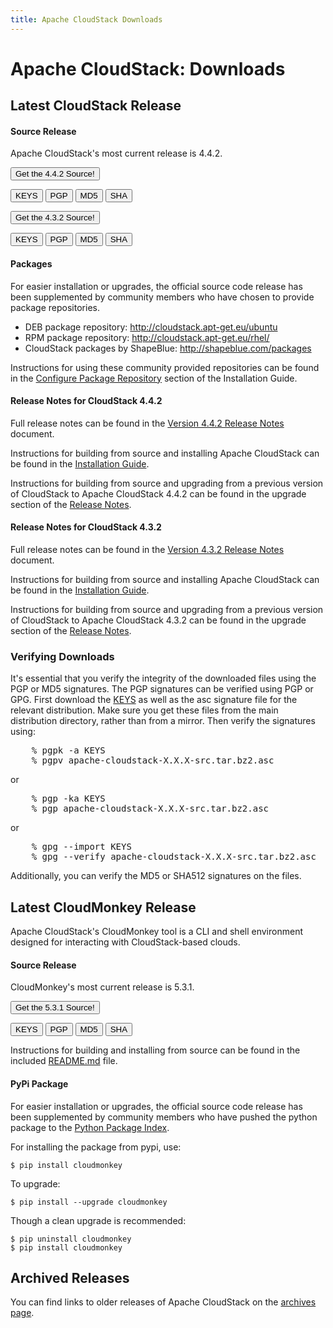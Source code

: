 ```yaml
---
title: Apache CloudStack Downloads
---
```


<div class="row">

<div class="col-lg-12">

<div class="page-header">

<h1 id="indicators">Apache CloudStack: Downloads</h1>

</div>

</div>

</div>

<div class="bs-example">

<div class="row">

<div class="col-lg-6">

<h2>Latest CloudStack Release</h2>

<h4>Source Release</h4>

<p>Apache CloudStack's most current release is 4.4.2.
</p>

<p>
<a href="http://www.apache.org/dyn/closer.cgi/cloudstack/releases/4.4.2/apache-cloudstack-4.4.2-src.tar.bz2"><button type="button" class="btn btn-primary btn-lg">Get the 4.4.2 Source!</button></a>

<a href="http://www.apache.org/dist/cloudstack/KEYS"><button type="button" class="btn btn-info btn-xs">KEYS</button></a>
<a href="http://www.apache.org/dist/cloudstack/releases/4.4.2/apache-cloudstack-4.4.2-src.tar.bz2.asc"><button type="button" class="btn btn-info btn-xs">PGP</button></a>
<a href="http://www.apache.org/dist/cloudstack/releases/4.4.2/apache-cloudstack-4.4.2-src.tar.bz2.md5"><button type="button" class="btn btn-info btn-xs">MD5</button></a>
<a href="http://www.apache.org/dist/cloudstack/releases/4.4.2/apache-cloudstack-4.4.2-src.tar.bz2.sha"><button type="button" class="btn btn-info btn-xs">SHA</button></a>

</p>

<p>
<a href="http://www.apache.org/dyn/closer.cgi/cloudstack/releases/4.3.2/apache-cloudstack-4.3.2-src.tar.bz2"><button type="button" class="btn btn-primary btn-lg">Get the 4.3.2 Source!</button></a>

<a href="http://www.apache.org/dist/cloudstack/KEYS"><button type="button" class="btn btn-info btn-xs">KEYS</button></a>
<a href="http://www.apache.org/dist/cloudstack/releases/4.3.2/apache-cloudstack-4.3.2-src.tar.bz2.asc"><button type="button" class="btn btn-info btn-xs">PGP</button></a>
<a href="http://www.apache.org/dist/cloudstack/releases/4.3.2/apache-cloudstack-4.3.2-src.tar.bz2.md5"><button type="button" class="btn btn-info btn-xs">MD5</button></a>
<a href="http://www.apache.org/dist/cloudstack/releases/4.3.2/apache-cloudstack-4.3.2-src.tar.bz2.sha"><button type="button" class="btn btn-info btn-xs">SHA</button></a>

</p>

<h4>Packages</h4>

<p>For easier installation or upgrades, the official source code release has been supplemented by community members who have chosen to provide package repositories.</p>

<ul>
<li>DEB package repository: <a href="http://cloudstack.apt-get.eu/ubuntu">http://cloudstack.apt-get.eu/ubuntu</a></li>
<li>RPM package repository: <a href="http://cloudstack.apt-get.eu/rhel/">http://cloudstack.apt-get.eu/rhel/</a></li>
<li>CloudStack packages by ShapeBlue: <a href="http://shapeblue.com/packages/">http://shapeblue.com/packages</a></li>
</ul>

<p>Instructions for using these community provided repositories can be found in the <a href="http://docs.cloudstack.apache.org/projects/cloudstack-installation/en/4.4/installation.html#configure-package-repository">Configure Package Repository</a> section of the Installation Guide.</p>


<h4>Release Notes for CloudStack 4.4.2</h4>

<p>Full release notes can be found in the <a href="http://docs.cloudstack.apache.org/projects/cloudstack-release-notes/en/4.4.2/">Version 4.4.2 Release Notes</a> document.</p>

<p>Instructions for building from source and installing Apache CloudStack can be found in the <a href="http://docs.cloudstack.apache.org/projects/cloudstack-installation/en/4.4/">Installation Guide</a>.</p>

<p>Instructions for building from source and upgrading from a previous version of CloudStack to Apache CloudStack 4.4.2 can be found in the upgrade section of the <a href="http://docs.cloudstack.apache.org/projects/cloudstack-release-notes/en/4.4.2/">Release Notes</a>.</p>


<h4>Release Notes for CloudStack 4.3.2</h4>

<p>Full release notes can be found in the <a href="http://docs.cloudstack.apache.org/projects/cloudstack-release-notes/en/4.3.2/">Version 4.3.2 Release Notes</a> document.</p>

<p>Instructions for building from source and installing Apache CloudStack can be found in the <a href="http://docs.cloudstack.apache.org/projects/cloudstack-installation/en/4.3/">Installation Guide</a>.</p>

<p>Instructions for building from source and upgrading from a previous version of CloudStack to Apache CloudStack 4.3.2 can be found in the upgrade section of the <a href="http://docs.cloudstack.apache.org/projects/cloudstack-release-notes/en/4.3.2/">Release Notes</a>.</p>


</div>

<div class="col-lg-6">

<div class="panel panel-default">

<div class="panel-heading">

<h3 class="panel-title">Verifying Downloads</h3>

</div>
              
<div class="panel-body">

<p>
It's essential that you verify the integrity of the downloaded files using the PGP or MD5 signatures.
The PGP signatures can be verified using PGP or GPG. First download the
<a href="https://dist.apache.org/repos/dist/release/cloudstack/KEYS">KEYS</a> as well as the asc
signature file for the relevant distribution. Make sure you get these files from the
main distribution directory, rather than from a mirror. Then verify the signatures using:
</p>
<pre>
    % pgpk -a KEYS
    % pgpv apache-cloudstack-X.X.X-src.tar.bz2.asc
</pre>
<p>or</p>
<pre>
    % pgp -ka KEYS
    % pgp apache-cloudstack-X.X.X-src.tar.bz2.asc
</pre>
<p>or</p>
<pre>
    % gpg --import KEYS
    % gpg --verify apache-cloudstack-X.X.X-src.tar.bz2.asc
</pre>
<p>
Additionally, you can verify the MD5 or SHA512 signatures on the files.
</p>

</div>

</div>

</div>

</div>

</div>
                



<a name="cloudmonkey"></a>

<div class="row">

<div class="col-lg-12">

<div class="page-header">

<h2 id="indicators">Latest CloudMonkey Release</h2>

</div>

</div>

</div>

Apache CloudStack's CloudMonkey tool is a CLI and shell environment designed for interacting with CloudStack-based clouds.

#### Source Release

CloudMonkey's most current release is 5.3.1.

<p>
<a href="http://www.apache.org/dyn/closer.cgi/cloudstack/releases/cloudmonkey-5.3.1/apache-cloudstack-cloudmonkey-5.3.1-src.tar.bz2"><button type="button" class="btn btn-primary btn-lg">Get the 5.3.1 Source!</button></a>

<a href="http://www.apache.org/dist/cloudstack/KEYS"><button type="button" class="btn btn-info btn-xs">KEYS</button></a>
<a href="http://www.apache.org/dist/cloudstack/releases/cloudmonkey-5.3.1/apache-cloudstack-cloudmonkey-5.3.1-src.tar.bz2.asc"><button type="button" class="btn btn-info btn-xs">PGP</button></a>
<a href="http://www.apache.org/dist/cloudstack/releases/cloudmonkey-5.3.1/apache-cloudstack-cloudmonkey-5.3.1-src.tar.bz2.md5"><button type="button" class="btn btn-info btn-xs">MD5</button></a>
<a href="http://www.apache.org/dist/cloudstack/releases/cloudmonkey-5.3.1/apache-cloudstack-cloudmonkey-5.3.1-src.tar.bz2.sha"><button type="button" class="btn btn-info btn-xs">SHA</button></a>

</p>

Instructions for building and installing from source can be found in the included [README.md](https://git-wip-us.apache.org/repos/asf?p=cloudstack-cloudmonkey.git;a=blob_plain;f=README.md) file.

#### PyPi Package

For easier installation or upgrades, the official source code release has been supplemented by community members who have pushed the python package to the [Python Package Index](https://pypi.python.org/pypi/cloudmonkey/).

For installing the package from pypi, use:

    $ pip install cloudmonkey

To upgrade:

    $ pip install --upgrade cloudmonkey

Though a clean upgrade is recommended:

    $ pip uninstall cloudmonkey
    $ pip install cloudmonkey


<a name="archives"></a>

<div class="row">

<div class="col-lg-12">

<div class="page-header">

<h2 id="indicators">Archived Releases</h2>

You can find links to older releases of Apache CloudStack on the <a href="archives.html">archives page</a>.
